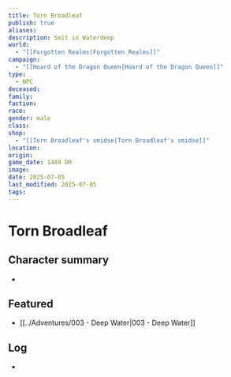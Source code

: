 ```yaml
---
title: Torn Broadleaf
publish: true
aliases: 
description: Smit in Waterdeep
world:
  - "[[Forgotten Realms|Forgotten Realms]]"
campaign:
  - "[[Hoard of the Dragon Queen|Hoard of the Dragon Queen]]"
type:
  - NPC
deceased: 
family: 
faction: 
race: 
gender: male
class: 
shop:
  - "[[Torn Broadleaf's smidse|Torn Broadleaf's smidse]]"
location: 
origin: 
game_date: 1489 DR
image: 
date: 2025-07-05
last_modified: 2025-07-05
tags: 
---
```

# Torn Broadleaf

## Character summary
* 

## Featured
- [[../Adventures/003 - Deep Water|003 - Deep Water]]


## Log
* 